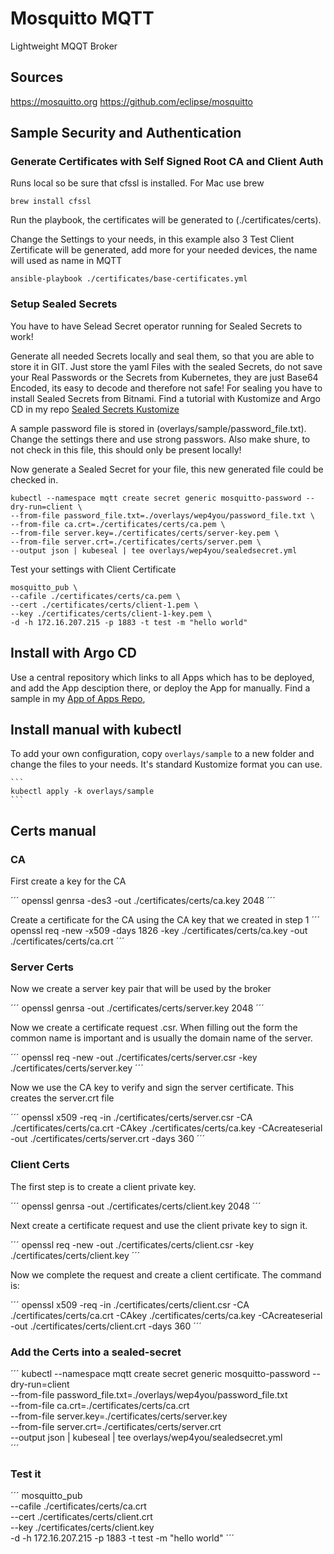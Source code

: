 # Mosquitto MQTT

Lightweight MQQT Broker

## Sources

https://mosquitto.org
https://github.com/eclipse/mosquitto

## Sample Security and Authentication
### Generate Certificates with Self Signed Root CA and Client Auth

Runs local so be sure that cfssl is installed. For Mac use brew

    brew install cfssl

Run the playbook, the certificates will be generated to (./certificates/certs).

Change the Settings to your needs, in this example also 3 Test Client Zertificate
will be generated, add more for your needed devices, the name will used as name in MQTT

    ansible-playbook ./certificates/base-certificates.yml


### Setup Sealed Secrets

You have to have Selead Secret operator running for Sealed Secrets to work!

Generate all needed Secrets locally and seal them, so that you are able to store it in GIT. Just store the yaml Files with the sealed Secrets,
do not save your Real Passwords or the Secrets from Kubernetes, they are just Base64 Encoded, its easy to decode and therefore not safe!
For sealing you have to install Sealed Secrets from Bitnami. Find a tutorial with Kustomize and Argo CD in my repo [Sealed Secrets Kustomize](https://github.com/wep4you/sealed-secrets-kustomize) 

A sample password file is stored in  (overlays/sample/password_file.txt). Change the settings there and use strong passwors. Also make shure,
to not check in this file, this should only be present locally!

Now generate a Sealed Secret for your file, this new generated file could be checked in.

    kubectl --namespace mqtt create secret generic mosquitto-password --dry-run=client \
    --from-file password_file.txt=./overlays/wep4you/password_file.txt \
    --from-file ca.crt=./certificates/certs/ca.pem \
    --from-file server.key=./certificates/certs/server-key.pem \
    --from-file server.crt=./certificates/certs/server.pem \
    --output json | kubeseal | tee overlays/wep4you/sealedsecret.yml    


Test your settings with Client Certificate

    mosquitto_pub \
    --cafile ./certificates/certs/ca.pem \
    --cert ./certificates/certs/client-1.pem \
    --key ./certificates/certs/client-1-key.pem \
    -d -h 172.16.207.215 -p 1883 -t test -m "hello world"



## Install with Argo CD

Use a central repository which links to all Apps which has to be deployed,
and add the App desciption there, or deploy the App for manually.
Find a sample in my [App of Apps Repo](https://github.com/wep4you/k8s-apps.git),

## Install manual with kubectl

To add your own configuration, copy ```overlays/sample``` to a new folder and change the files to your needs.
It's standard Kustomize format you can use.

    ```
    kubectl apply -k overlays/sample
    ```

## Certs manual

### CA

First create a key for the CA

´´´
openssl genrsa -des3 -out ./certificates/certs/ca.key 2048
´´´

Create a certificate for the CA using the CA key that we created in step 1
´´´
openssl req -new -x509 -days 1826 -key ./certificates/certs/ca.key -out ./certificates/certs/ca.crt
´´´

### Server Certs

Now we create a server key pair that will be used by the broker

´´´
openssl genrsa -out ./certificates/certs/server.key 2048
´´´

Now we create a certificate request .csr. When filling out the form the common name is important and is usually the domain name of the server.

´´´
openssl req -new -out ./certificates/certs/server.csr -key ./certificates/certs/server.key
´´´

Now we use the CA key to verify and sign the server certificate. This creates the server.crt file

´´´
openssl x509 -req -in ./certificates/certs/server.csr -CA ./certificates/certs/ca.crt -CAkey ./certificates/certs/ca.key -CAcreateserial -out ./certificates/certs/server.crt -days 360
´´´

### Client Certs

The first step is to create a client private key.

´´´
openssl genrsa -out ./certificates/certs/client.key 2048
´´´

Next create a certificate request and use the client private key to sign it.

´´´
openssl req -new -out ./certificates/certs/client.csr -key ./certificates/certs/client.key
´´´

Now we complete the request and create a client certificate. The command is:

´´´
openssl x509 -req -in ./certificates/certs/client.csr -CA ./certificates/certs/ca.crt -CAkey ./certificates/certs/ca.key -CAcreateserial -out ./certificates/certs/client.crt -days 360
´´´

### Add the Certs into a sealed-secret

´´´
    kubectl --namespace mqtt create secret generic mosquitto-password --dry-run=client \
    --from-file password_file.txt=./overlays/wep4you/password_file.txt \
    --from-file ca.crt=./certificates/certs/ca.crt \
    --from-file server.key=./certificates/certs/server.key \
    --from-file server.crt=./certificates/certs/server.crt \
    --output json | kubeseal | tee overlays/wep4you/sealedsecret.yml    
´´´

### Test it

´´´
    mosquitto_pub \
    --cafile ./certificates/certs/ca.crt \
    --cert ./certificates/certs/client.crt \
    --key ./certificates/certs/client.key \
    -d -h 172.16.207.215 -p 1883 -t test -m "hello world"
´´´